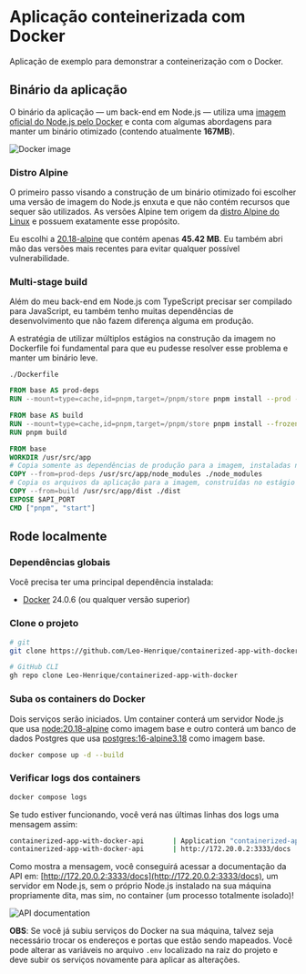 # Aplicação conteinerizada com Docker

Aplicação de exemplo para demonstrar a conteinerização com o Docker.

## Binário da aplicação

O binário da aplicação — um back-end em Node.js — utiliza uma [imagem oficial do Node.js pelo Docker](https://hub.docker.com/_/node) e conta com algumas abordagens para manter um binário otimizado (contendo atualmente **167MB**).

<img 
  src="https://github.com/user-attachments/assets/90b171b0-3e20-4ead-9851-b493e4c17deb"
  alt="Docker image"
/>

### Distro Alpine

O primeiro passo visando a construção de um binário otimizado foi escolher uma versão de imagem do Node.js enxuta e que não contém recursos que sequer são utilizados. As versões Alpine tem origem da [distro Alpine do Linux](https://alpinelinux.org/) e possuem exatamente esse propósito.

Eu escolhi a [20.18-alpine](https://hub.docker.com/layers/library/node/20.18-alpine/images/sha256-d504f23acdda979406cf3bdbff0dff7933e5c4ec183dda404ed24286c6125e60?context=explore) que contém apenas **45.42 MB**. Eu também abri mão das versões mais recentes para evitar qualquer possível vulnerabilidade.

### Multi-stage build

Além do meu back-end em Node.js com TypeScript precisar ser compilado para JavaScript, eu também tenho muitas dependências de desenvolvimento que não fazem diferença alguma em produção.

A estratégia de utilizar múltiplos estágios na construção da imagem no Dockerfile foi fundamental para que eu pudesse resolver esse problema e manter um binário leve.

`./Dockerfile`

```Dockerfile
FROM base AS prod-deps
RUN --mount=type=cache,id=pnpm,target=/pnpm/store pnpm install --prod --frozen-lockfile --ignore-scripts

FROM base AS build
RUN --mount=type=cache,id=pnpm,target=/pnpm/store pnpm install --frozen-lockfile --ignore-scripts
RUN pnpm build

FROM base
WORKDIR /usr/src/app
# Copia somente as dependências de produção para a imagem, instaladas no estágio 'prod-deps'
COPY --from=prod-deps /usr/src/app/node_modules ./node_modules
# Copia os arquivos da aplicação para a imagem, construídas no estágio 'build'
COPY --from=build /usr/src/app/dist ./dist
EXPOSE $API_PORT
CMD ["pnpm", "start"]
```

## Rode localmente

### Dependências globais

Você precisa ter uma principal dependência instalada:

- [Docker](https://www.docker.com/products/docker-desktop/) 24.0.6 (ou qualquer versão superior)

### Clone o projeto

```bash
# git
git clone https://github.com/Leo-Henrique/containerized-app-with-docker.git

# GitHub CLI
gh repo clone Leo-Henrique/containerized-app-with-docker
```

### Suba os containers do Docker

Dois serviços serão iniciados. Um container conterá um servidor Node.js que usa [node:20.18-alpine](https://hub.docker.com/layers/library/node/20.18-alpine/images/sha256-d504f23acdda979406cf3bdbff0dff7933e5c4ec183dda404ed24286c6125e60?context=explore) como imagem base e outro conterá um banco de dados Postgres que usa [postgres:16-alpine3.18](https://hub.docker.com/layers/library/postgres/16-alpine3.18/images/sha256-79790a9fa3ab75f5f590766d095fdd21cf292f1abbaa834bfe2036585ed0f2e5?context=explore) como imagem base.

```bash
docker compose up -d --build
```

### Verificar logs dos containers

```bash
docker compose logs
```

Se tudo estiver funcionando, você verá nas últimas linhas dos logs uma mensagem assim:

```bash
containerized-app-with-docker-api       | Application "containerized-app-with-docker" is running!
containerized-app-with-docker-api       | http://172.20.0.2:3333/docs
```

Como mostra a mensagem, você conseguirá acessar a documentação da API em: [http://172.20.0.2:3333/docs](http://172.20.0.2:3333/docs), um servidor em Node.js, sem o próprio Node.js instalado na sua máquina propriamente dita, mas sim, no container (um processo totalmente isolado)!

<img 
  src="https://github.com/user-attachments/assets/a159bbfe-8248-471e-af38-4a4c425ac973"
  alt="API documentation"
/>

**OBS**: Se você já subiu serviços do Docker na sua máquina, talvez seja necessário trocar os endereços e portas que estão sendo mapeados. Você pode alterar as variáveis no arquivo `.env` localizado na raiz do projeto e deve subir os serviços novamente para aplicar as alterações.
